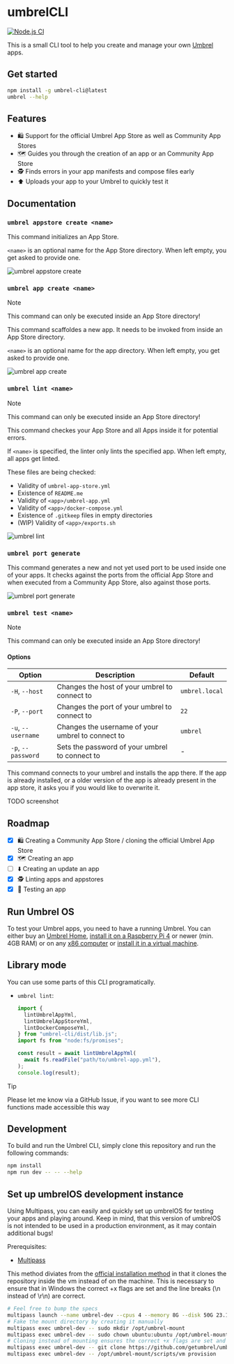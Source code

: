 # umbrelCLI

[![Node.js CI](https://github.com/sharknoon/umbrel-cli/actions/workflows/ci.yml/badge.svg)](https://github.com/sharknoon/umbrel-cli/actions/workflows/ci.yml)

This is a small CLI tool to help you create and manage your own [Umbrel](https://umbrel.com) apps.

## Get started

```bash
npm install -g umbrel-cli@latest
umbrel --help
```

## Features

- 🛍️ Support for the official Umbrel App Store as well as Community App Stores
- 🗺️ Guides you through the creation of an app or an Community App Store
- 🕵️ Finds errors in your app manifests and compose files early
- ⬆️ Uploads your app to your Umbrel to quickly test it

## Documentation

### `umbrel appstore create <name>`

This command initializes an App Store.

`<name>` is an optional name for the App Store directory. When left empty, you get asked to provide one.

![umbrel appstore create](assets/appstore-create.svg?raw=true)

### `umbrel app create <name>`

> [!NOTE]  
> This command can only be executed inside an App Store directory!

This command scaffoldes a new app. It needs to be invoked from inside an App Store directory.

`<name>` is an optional name for the app directory. When left empty, you get asked to provide one.

![umbrel app create](assets/app-create.svg?raw=true)

### `umbrel lint <name>`

> [!NOTE]  
> This command can only be executed inside an App Store directory!

This command checkes your App Store and all Apps inside it for potential errors.

If `<name>` is specified, the linter only lints the specified app. When left empty, all apps get linted.

These files are being checked:

- Validity of `umbrel-app-store.yml`
- Existence of `README.me`
- Validity of `<app>/umbrel-app.yml`
- Validity of `<app>/docker-compose.yml`
- Existence of `.gitkeep` files in empty directories
- (WIP) Validity of `<app>/exports.sh`

![umbrel lint](assets/lint.svg?raw=true)

### `umbrel port generate`

This command generates a new and not yet used port to be used inside one of your apps.
It checks against the ports from the official App Store and when executed from a Community App Store,
also against those ports.

![umbrel port generate](assets/port-generate.svg?raw=true)

### `umbrel test <name>`

> [!NOTE]  
> This command can only be executed inside an App Store directory!

#### Options

| Option             | Description                                       | Default        |
| ------------------ | ------------------------------------------------- | -------------- |
| `-H`, `--host`     | Changes the host of your umbrel to connect to     | `umbrel.local` |
| `-P`, `--port`     | Changes the port of your umbrel to connect to     | `22`           |
| `-u`, `--username` | Changes the username of your umbrel to connect to | `umbrel`       |
| `-p`, `--password` | Sets the password of your umbrel to connect to    | -              |

This command connects to your umbrel and installs the app there. If the app is already installed,
or a older version of the app is already present in the app store, it asks you if you would like
to overwrite it.

TODO screenshot

## Roadmap

- [x] 🛍️ Creating a Community App Store / cloning the official Umbrel App Store
- [x] 🗺️ Creating an app
- [ ] ⬇️ Creating an update an app
- [x] 🕵️ Linting apps and appstores
- [x] 🧪 Testing an app

## Run Umbrel OS

To test your Umbrel apps, you need to have a running Umbrel. You can either buy an [Umbrel Home](https://umbrel.com/umbrel-home),
[install it on a Raspberry Pi 4](https://github.com/getumbrel/umbrel/wiki/Raspberry-Pi-5-%E2%80%90-Boot-from-NVMe-or-USB) or newer
(min. 4GB RAM) or on any [x86 computer](https://github.com/getumbrel/umbrel/wiki/Install-umbrelOS-on-x86-systems) or
[install it in a virtual machine](https://github.com/getumbrel/umbrel/wiki/Install-umbrelOS-on-a-Linux-VM).

## Library mode

You can use some parts of this CLI programatically.

- `umbrel lint`:

  ```typescript
  import {
    lintUmbrelAppYml,
    lintUmbrelAppStoreYml,
    lintDockerComposeYml,
  } from "umbrel-cli/dist/lib.js";
  import fs from "node:fs/promises";

  const result = await lintUmbrelAppYml(
    await fs.readFile("path/to/umbrel-app.yml"),
  );
  console.log(result);
  ```

> [!TIP]
> Please let me know via a GitHub Issue, if you want to see more CLI functions made accessible this way

## Development

To build and run the Umbrel CLI, simply clone this repository and run the following commands:

```bash
npm install
npm run dev -- -- --help
```

## Set up umbrelOS development instance

Using Multipass, you can easily and quickly set up umbrelOS for testing your apps and playing around. Keep in mind, that this
version of umbrelOS is not intended to be used in a production environment, as it may contain additional bugs!

Prerequisites:

- [Multipass](https://multipass.run/install)

This method diviates from the
[official installation method](https://github.com/getumbrel/umbrel-apps?tab=readme-ov-file#3-testing-the-app-on-umbrel)
in that it clones the repository inside the vm instead of on the machine. This is necessary to ensure that in Windows the
correct +x flags are set and the line breaks (\n instead of \r\n) are correct.

```bash
# Feel free to bump the specs
multipass launch --name umbrel-dev --cpus 4 --memory 8G --disk 50G 23.10
# Fake the mount directory by creating it manually
multipass exec umbrel-dev -- sudo mkdir /opt/umbrel-mount
multipass exec umbrel-dev -- sudo chown ubuntu:ubuntu /opt/umbrel-mount
# Cloning instead of mounting ensures the correct +x flags are set and the line breaks (\n instead of \r\n) are correct
multipass exec umbrel-dev -- git clone https://github.com/getumbrel/umbrel.git /opt/umbrel-mount
multipass exec umbrel-dev -- /opt/umbrel-mount/scripts/vm provision
```
